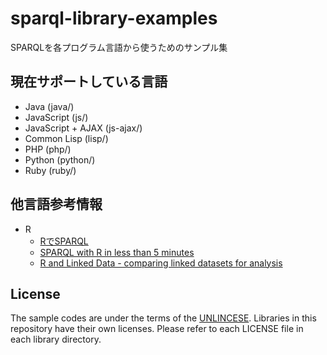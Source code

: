 # sparql-library-examples

SPARQLを各プログラム言語から使うためのサンプル集

## 現在サポートしている言語

* Java (java/)
* JavaScript (js/)
* JavaScript + AJAX (js-ajax/)
* Common Lisp (lisp/)
* PHP (php/)
* Python (python/)
* Ruby (ruby/)

## 他言語参考情報

* R
  * [RでSPARQL](https://www.slideshare.net/nezuQ/rsparql)
  * [SPARQL with R in less than 5 minutes](https://www.r-bloggers.com/sparql-with-r-in-less-than-5-minutes/)
  * [R and Linked Data - comparing linked datasets for analysis](https://medium.swirrl.com/r-and-linked-data-comparing-linked-datasets-for-analysis-7ec247011e3c)

## License

The sample codes are under the terms of the [UNLINCESE](http://unlicense.org).
Libraries in this repository have their own licenses. Please refer to
each LICENSE file in each library directory.
